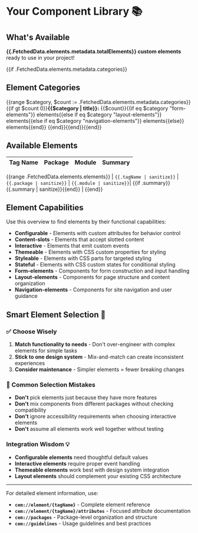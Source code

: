 # Your Component Library 📚

## What's Available
**{{.FetchedData.elements.metadata.totalElements}} custom elements** ready to use in your project!

{{if .FetchedData.elements.metadata.categories}}
## Element Categories

{{range $category, $count := .FetchedData.elements.metadata.categories}}{{if gt $count 0}}**{{$category | title}}:** {{$count}}{{if eq $category "form-elements"}} elements{{else if eq $category "layout-elements"}} elements{{else if eq $category "navigation-elements"}} elements{{else}} elements{{end}}
{{end}}{{end}}{{end}}

## Available Elements

| Tag Name       | Package        | Module       | Summary                            |
| -------------- | -------------- | ------------ | ---------------------------------- |
{{range .FetchedData.elements.elements}}
| `{{.tagName | sanitize}}` | `{{.package | sanitize}}` | `{{.module | sanitize}}`| {{if .summary}}{{.summary | sanitize}}{{end}} |
{{end}}

## Element Capabilities

Use this overview to find elements by their functional capabilities:

- **Configurable** - Elements with custom attributes for behavior control
- **Content-slots** - Elements that accept slotted content
- **Interactive** - Elements that emit custom events
- **Themeable** - Elements with CSS custom properties for styling
- **Styleable** - Elements with CSS parts for targeted styling
- **Stateful** - Elements with CSS custom states for conditional styling
- **Form-elements** - Components for form construction and input handling
- **Layout-elements** - Components for page structure and content organization
- **Navigation-elements** - Components for site navigation and user guidance

## Smart Element Selection 🧠

### ✅ Choose Wisely
1. **Match functionality to needs** - Don't over-engineer with complex elements for simple tasks
2. **Stick to one design system** - Mix-and-match can create inconsistent experiences
3. **Consider maintenance** - Simpler elements = fewer breaking changes

### 🚫 Common Selection Mistakes
- **Don't** pick elements just because they have more features
- **Don't** mix components from different packages without checking compatibility
- **Don't** ignore accessibility requirements when choosing interactive elements
- **Don't** assume all elements work well together without testing

### Integration Wisdom 💡
- **Configurable elements** need thoughtful default values
- **Interactive elements** require proper event handling
- **Themeable elements** work best with design system integration
- **Layout elements** should complement your existing CSS architecture

---

For detailed element information, use:
- **`cem://element/{tagName}`** - Complete element reference
- **`cem://element/{tagName}/attributes`** - Focused attribute documentation
- **`cem://packages`** - Package-level organization and structure
- **`cem://guidelines`** - Usage guidelines and best practices
